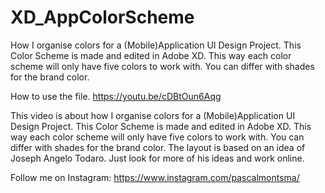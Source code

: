 # XD_AppColorScheme
How I organise colors for a (Mobile)Application UI Design Project. This Color Scheme is made and edited in Adobe XD. This way each color scheme will only have five colors to work with. You can differ with shades for the brand color.

How to use the file.
https://youtu.be/cDBtOun6Aqg

This video is about how I organise colors for a (Mobile)Application UI Design Project. This Color Scheme is made and edited in Adobe XD. This way each color scheme will only have five colors to work with. You can differ with shades for the brand color. The layout is based on an idea of Joseph Angelo Todaro. Just look for more of his ideas and work online.

Follow me on Instagram: https://www.instagram.com/pascalmontsma/ 
